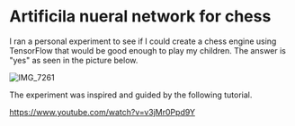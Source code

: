 # Artificila nueral network for chess
I ran a personal experiment to see if I could create a chess engine using TensorFlow that would be good enough to play my children. The answer is "yes" as seen in the picture below.

![IMG_7261](https://github.com/user-attachments/assets/833e63c5-a5f2-46b2-a50a-ab0e9139f11e)

The experiment was inspired and guided by the following tutorial.

https://www.youtube.com/watch?v=v3jMr0Ppd9Y
